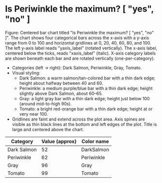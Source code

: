 # Is Periwinkle the maximum? [ "yes", "no" ]

Figure: Centered bar chart titled "Is Periwinkle the maximum? [ "yes", "no" ]". The chart shows four categorical bars across the x-axis with a y-axis range from 0 to 100 and horizontal gridlines at 0, 20, 40, 60, 80, and 100. The left y-axis label reads "yaxis_label" (rotated vertically). The x-axis label, centered below the ticks, reads "xaxis_label" (italic). X-axis category labels are shown beneath each bar and are rotated vertically (one-per-category).

- Categories (left → right): Dark Salmon, Periwinkle, Gray, Tomato.
- Visual styling:
  - Dark Salmon: a warm salmon/tan-colored bar with a thin dark edge; height about halfway between 40 and 60.
  - Periwinkle: a medium purple/blue bar with a thin dark edge; height slightly above Dark Salmon, about 60–65.
  - Gray: a light gray bar with a thin dark edge; height just below 100 (around mid-to-high 90s).
  - Tomato: a bright red-orange bar with a thin dark edge; height at or very near 100.
- Gridlines are faint and extend across the plot area. Axis spines are visible as thin black lines at the bottom and left edges of the plot. Title is large and centered above the chart.

| Category     | Value (approx) | Color name |
|--------------|----------------|------------|
| Dark Salmon  | 52             | DarkSalmon |
| Periwinkle   | 62             | Periwinkle |
| Gray         | 96             | Gray       |
| Tomato       | 99             | Tomato     |
